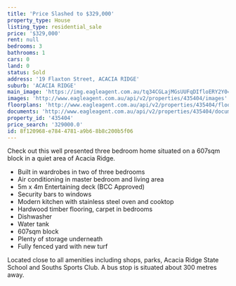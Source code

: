 ```yaml
---
title: 'Price Slashed to $329,000'
property_type: House
listing_type: residential_sale
price: '$329,000'
rent: null
bedrooms: 3
bathrooms: 1
cars: 0
land: 0
status: Sold
address: '19 Flaxton Street, ACACIA RIDGE'
suburb: 'ACACIA RIDGE'
main_image: 'https://img.eagleagent.com.au/tq34CGLajMGsUUFqDIfloERY2Y0=/1280x854/smart/https://s3-us-west-2.amazonaws.com/eagleagent-orig/images/6824198/116354075-image-M.jpg'
images: 'http://www.eagleagent.com.au/api/v2/properties/435404/images'
floorplans: 'http://www.eagleagent.com.au/api/v2/properties/435404/floorplans'
documents: 'http://www.eagleagent.com.au/api/v2/properties/435404/documents'
property_id: '435404'
price_search: '329000.0'
id: 8f120968-e784-4781-a9b6-8b8c200b5f06
---
```

Check out this well presented three bedroom home situated on a 607sqm block in a quiet area of Acacia Ridge.

*  Built in wardrobes in two of three bedrooms
*  Air conditioning in master bedroom and living area
*  5m x 4m Entertaining deck (BCC Approved)
*  Security bars to windows
*  Modern kitchen with stainless steel oven and cooktop
*  Hardwood timber flooring, carpet in bedrooms
*  Dishwasher
*  Water tank
*  607sqm block
*  Plenty of storage underneath
*  Fully fenced yard with new turf

Located close to all amenities including shops, parks, Acacia Ridge State School and Souths Sports Club. A bus stop is situated about 300 metres away.